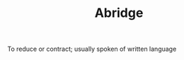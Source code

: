 ---
title: Abridge
letter: A
permalink: "/definitions/bld-abridge.html"
body: To reduce or contract; usually spoken of written language
published_at: '2018-07-07'
source: Black's Law Dictionary 2nd Ed (1910)
layout: post
---